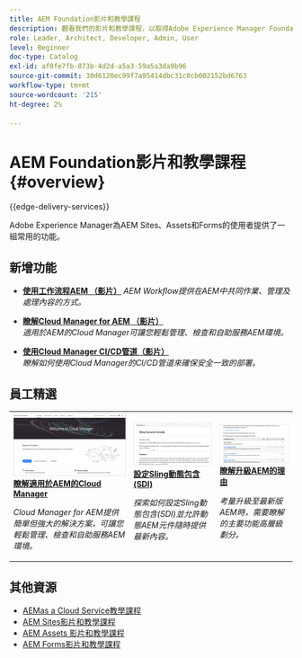 ```yaml
---
title: AEM Foundation影片和教學課程
description: 觀看我們的影片和教學課程，以取得Adobe Experience Manager Foundation的協助。
role: Leader, Architect, Developer, Admin, User
level: Beginner
doc-type: Catalog
exl-id: af0fe7fb-873b-4d2d-a5a3-59a5a3da9b96
source-git-commit: 30d6120ec99f7a95414dbc31c0cb002152bd6763
workflow-type: tm+mt
source-wordcount: '215'
ht-degree: 2%

---
```


# AEM Foundation影片和教學課程 {#overview}

{{edge-delivery-services}}

Adobe Experience Manager為AEM Sites、Assets和Forms的使用者提供了一組常用的功能。

<div id="whats-new-section">

## 新增功能

* **[使用工作流程AEM （影片）](./workflow/use-workflow.md)**
  *AEM Workflow提供在AEM中共同作業、管理及處理內容的方式。*

* **[瞭解Cloud Manager for AEM （影片）](./cloud-manager/understand-cloud-manager-for-aem.md)**\
  *適用於AEM的Cloud Manager可讓您輕鬆管理、檢查和自助服務AEM環境。*

* **[使用Cloud Manager CI/CD管道（影片）](./cloud-manager/use-the-cicd-pipeline-in-cloud-manager-for-aem.md)**\
  *瞭解如何使用Cloud Manager的CI/CD管道來確保安全一致的部署。*

</div>

<div id="recs-overview-body-1"></div>
<div id="recs-overview-body-2"></div>
<div id="recs-overview-body-3"></div>
<div id="recs-overview-body-4"></div>
<div id="recs-overview-body-5"></div>
<div id="recs-overview-body-6"></div>

<div id="staff-picks-section">

## 員工精選

<table>
<tr>
  <td>
    <a href="./cloud-manager/understand-cloud-manager-for-aem.md">
    <img alt="瞭解適用於AEM的Cloud Manager" src="./cloud-manager/assets/understand-cloud-manager-for-aem/thumbnail.png" />
    </a>
    <div>
     <a href="./cloud-manager/understand-cloud-manager-for-aem.md">
    <strong>瞭解適用於AEM的Cloud Manager</strong>
    </a>
    </div>
    <p>
    <em>Cloud Manager for AEM提供簡單但強大的解決方案，可讓您輕鬆管理、檢查和自助服務AEM環境。</em>
    <p>
  </td>
   <td>
    <a href="./development/set-up-sling-dynamic-include.md">
    <img alt="設定Sling動態包含(SDI)" src="./development/assets/set-up-sling-dynamic-include/thumbnail.png" />
    </a>
     <div>
     <a href="./development/set-up-sling-dynamic-include.md">
    <strong>設定Sling動態包含(SDI)</strong>
    </a>
    </div>
    <p>
    <em>探索如何設定Sling動態包含(SDI)並允許動態AEM元件隨時提供最新內容。</em>
    <p>
  </td>
  <td>
    <a href="./administration/understand-reasons-to-upgrade.md">
    <img alt="瞭解升級AEM的原因" src="./administration/assets/understand-reasons-to-upgrade/thumbnail.png" />
    </a>
    <div>
    <a href="./administration/understand-reasons-to-upgrade.md">
    <strong>瞭解升級AEM的理由</strong>
    </a>
    </div>
    <p>
    <em>考量升級至最新版AEM時，需要瞭解的主要功能高層級劃分。</em>
    </p>
  </td>
</tr>
</table>

</div>

## 其他資源

* [AEMas a Cloud Service教學課程](/help/cloud-service/overview.md)
* [AEM Sites影片和教學課程](/help/sites/overview.md)
* [AEM Assets 影片和教學課程](/help/assets/overview.md)
* [AEM Forms影片和教學課程](/help/forms/overview.md)
